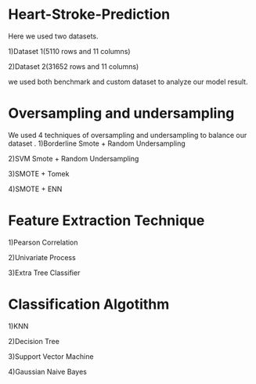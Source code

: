 # Heart-Stroke-Prediction
Here we used two datasets.

1)Dataset 1(5110 rows and 11 columns)

2)Dataset 2(31652 rows and 11 columns)

we used both benchmark and custom dataset to analyze our model result.

# Oversampling and undersampling

We used 4 techniques of oversampling and undersampling to balance our dataset . 
1)Borderline Smote + Random Undersampling

2)SVM Smote + Random Undersampling

3)SMOTE + Tomek

4)SMOTE + ENN

# Feature Extraction Technique

1)Pearson Correlation

2)Univariate Process

3)Extra Tree Classifier


# Classification Algotithm

1)KNN

2)Decision Tree

3)Support Vector Machine

4)Gaussian Naive Bayes
